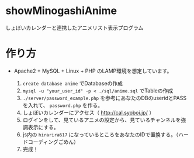 # showMinogashiAnime
しょぼいカレンダーと連携したアニメリスト表示プログラム  

# 作り方
* Apache2 + MySQL + Linux + PHP のLAMP環境を想定しています。

    1. `create database anime` でDatabaseの作成
    2. `mysql -u "your_user_id" -p < ./sql/anime.sql` でTableの作成
    3. `./server/password_example.php` を参考にあなたのDBのuseridとPASSを入れて、 `password.php` を作る。
    4. しょぼいカレンダーにアクセス（ http://cal.syoboi.jp/ ）
    5. ログインをして、見ているアニメの設定から、見ているチャンネルを強調表示にする。
    6. js内の `hirarira617` になっているところをあなたのIDで置換する。（ハードコーディングごめん）
    7. 完成！
